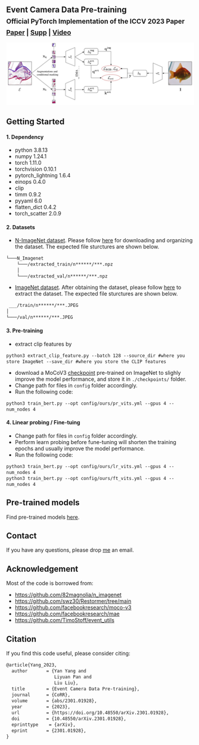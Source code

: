 ## Event Camera Data Pre-training<br><sub>Official PyTorch Implementation of the ICCV 2023 Paper</sub><br><sub>[Paper](doc/paper.pdf) | [Supp](doc/supp.pdf) | [Video](https://www.youtube.com/watch?v=zKuKT8VxgsE) </sub><br>

<p align="left">
    <img src="doc/teaser.jpg"/>
  <br>
</p>

## Getting Started

#### 1. Dependency
* python 3.8.13
* numpy 1.24.1
* torch 1.11.0
* torchvision 0.10.1
* pytorch_lightning 1.6.4
* einops 0.4.0
* clip
* timm 0.9.2
* pyyaml 6.0
* flatten_dict 0.4.2
* torch_scatter 2.0.9


#### 2. Datasets
* [N-ImageNet dataset](https://github.com/82magnolia/n_imagenet). Please follow [here](https://github.com/82magnolia/n_imagenet) for downloading and organizing the dataset. The expected file sturctures are shown below. 
```
└───N_Imagenet
    └───/extracted_train/n******/***.npz
    │
    └───/extracted_val/n******/***.npz
```
* [ImageNet dataset](https://www.image-net.org/). After obtaining the dataset, please follow [here](https://gist.github.com/bonlime/4e0d236cf98cd5b15d977dfa03a63643) to extract the dataset. The expected file sturctures are shown below. 
```
 ___/train/n******/***.JPEG
│
└───/val/n******/***.JPEG
```


#### 3. Pre-training
- extract clip features by 
```
python3 extract_clip_feature.py --batch 128 --source_dir #where you store ImageNet --save_dir #where you store the CLIP features
```
- download a MoCoV3 [checkpoint](https://dl.fbaipublicfiles.com/moco-v3/vit-s-300ep/vit-s-300ep.pth.tar) pre-trained on ImageNet to slighly improve the model performance, and store it in `./checkpoints/` folder.
- Change path for files in `config` folder accordingly.
- Run the following code:

```
python3 train_bert.py --opt config/ours/pr_vits.yml --gpus 4 --num_nodes 4

``` 

#### 4. Linear probing / Fine-tuing
- Change path for files in `config` folder accordingly.
- Perform learn probing before fune-tuning will shorten the training epochs and usually improve the model performance.
- Run the following code:

```
python3 train_bert.py --opt config/ours/lr_vits.yml --gpus 4 --num_nodes 4
python3 train_bert.py --opt config/ours/ft_vits.yml --gpus 4 --num_nodes 4
``` 

## Pre-trained models
Find pre-trained models [here](https://drive.google.com/drive/folders/1EaOekjU66dxOYWRvqjhXyiPC1Ni2cVj8?usp=sharing).

## Contact
If you have any questions,  please drop [me](mailto:yan.yang@anu.edu.au?subject=[GitHub]EventCameraDataPre-training) an email.

## Acknowledgement
Most of the code is borrowed from:
* https://github.com/82magnolia/n_imagenet
* https://github.com/swz30/Restormer/tree/main
* https://github.com/facebookresearch/moco-v3
* https://github.com/facebookresearch/mae
* https://github.com/TimoStoff/event_utils

## Citation
If you find this code useful, please consider citing:

```
@article{Yang_2023,
  author       = {Yan Yang and
                  Liyuan Pan and
                  Liu Liu},
  title        = {Event Camera Data Pre-training},
  journal      = {CoRR},
  volume       = {abs/2301.01928},
  year         = {2023},
  url          = {https://doi.org/10.48550/arXiv.2301.01928},
  doi          = {10.48550/arXiv.2301.01928},
  eprinttype    = {arXiv},
  eprint       = {2301.01928},
}
```
